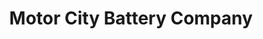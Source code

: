 ---
title: "Motor City Battery Company"
url: /brownstown-township/motor-city-battery-company/
shop: car repair
---